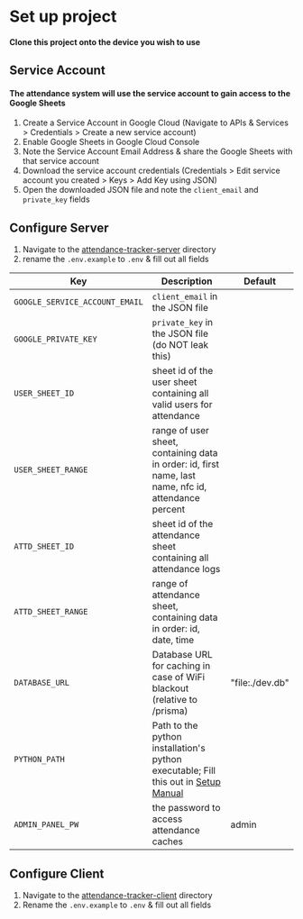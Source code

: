 # Set up project

#### Clone this project onto the device you wish to use

## Service Account

#### The attendance system will use the service account to gain access to the Google Sheets

1. Create a Service Account in Google Cloud (Navigate to APIs & Services > Credentials > Create a new service account)
2. Enable Google Sheets in Google Cloud Console
3. Note the Service Account Email Address & share the Google Sheets with that service account
4. Download the service account credentials (Credentials > Edit service account you created > Keys > Add Key using JSON)
5. Open the downloaded JSON file and note the `client_email` and `private_key` fields

## Configure Server

1. Navigate to the [attendance-tracker-server](/attendance-tracker-server/) directory
2. rename the `.env.example` to `.env` & fill out all fields

| Key                            | Description                                                                                             | Default         |
| ------------------------------ | ------------------------------------------------------------------------------------------------------- | --------------- |
| `GOOGLE_SERVICE_ACCOUNT_EMAIL` | `client_email` in the JSON file                                                                         |                 |
| `GOOGLE_PRIVATE_KEY`           | `private_key` in the JSON file (do NOT leak this)                                                       |                 |
| `USER_SHEET_ID`                | sheet id of the user sheet containing all valid users for attendance                                    |                 |
| `USER_SHEET_RANGE`             | range of user sheet, containing data in order: id, first name, last name, nfc id, attendance percent    |                 |
| `ATTD_SHEET_ID`                | sheet id of the attendance sheet containing all attendance logs                                         |                 |
| `ATTD_SHEET_RANGE`             | range of attendance sheet, containing data in order: id, date, time                                     |                 |
| `DATABASE_URL`                 | Database URL for caching in case of WiFi blackout (relative to /prisma)                                 | "file:./dev.db" |
| `PYTHON_PATH`                  | Path to the python installation's python executable; Fill this out in [Setup Manual](./SETUP-MANUAL.md) |                 |
| `ADMIN_PANEL_PW`               | the password to access attendance caches                                                                | admin           |

## Configure Client

1. Navigate to the [attendance-tracker-client](/attendance-tracker-client/) directory
2. Rename the `.env.example` to `.env` & fill out all fields
